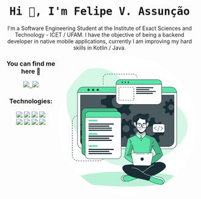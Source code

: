 <h1 align="center"> <samp> Hi 👋, I'm Felipe V. Assunção<br/> </h1>
    
<p align="center">
    I'm a Software Engineering Student at the Institute of Exact Sciences and Technology - ICET / UFAM. I have the objective of being a backend developer in native mobile             applications, currently I am improving my hard skills in Kotlin / Java.
</p>

<img align='right' src="https://raw.githubusercontent.com/assuncaofelipe/assuncaofelipe/main/images/capas/capa2.png" width="360">

<h3 align="center"> You can find me here 🔎</h3> 
<p align="center"> <samp>
    <a href="https://www.linkedin.com/in/assuncao-felipe/" target="_blank">
        <img src="https://img.shields.io/badge/linkedin-%230077B5.svg?&style=for-the-badge&logo=linkedin&logoColor=white" height="30"/>
    </a>
    <a href="https://www.instagram.com/diceloss/" target="_blank">
        <img src = "https://img.shields.io/badge/instagram-%23E4405F.svg?&style=for-the-badge&logo=instagram&logoColor=white" height="30"/>
    </a>
</p>

<h3 align="center"> Technologies: </h3>  
<p align="center">
  <img src="https://img.shields.io/badge/Python-3766AB?style=flat-square&logo=Python&logoColor=white" height="30"/></a> 
  <img src="https://img.shields.io/badge/Java-E4405F?style=flat-square&logo=Java&logoColor=white" height="30"/></a> 
  <img src="https://img.shields.io/badge/C-A8B9CC?style=flat-square&logo=C&logoColor=white" height="30"/></a>
  <img src="https://img.shields.io/badge/Kotlin-0095D5?style=flat-square&logo=kotlin&logoColor=white" height="30"/>
  <br>
  <img src="https://img.shields.io/badge/Android-3DDC84?style=flat-square&logo=android&logoColor=white" height="30"/>
  <img src="https://img.shields.io/badge/Django-092E20?style=flat-square&logo=Django&logoColor=white" height="30"/></a>
  <img src="https://img.shields.io/badge/HTML-E34F26?style=flat-square&logo=html5&logoColor=white" height="30"/>
  <img src="https://img.shields.io/badge/CSS-1572B6?style=flat-square&logo=css3&logoColor=white" height="30"/>
</p>
